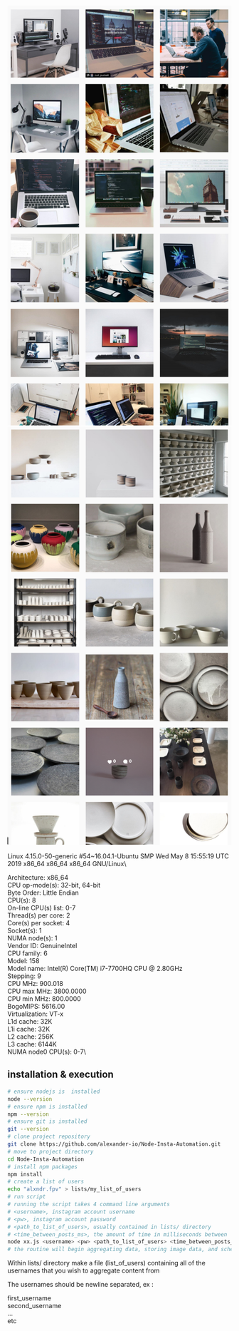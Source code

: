 ![sample 00](sample_output_images/00.png)
![sample 01](sample_output_images/01.png)

Linux 4.15.0-50-generic #54~16.04.1-Ubuntu SMP Wed May 8 15:55:19 UTC 2019 x86_64 x86_64 x86_64 GNU/Linux\

Architecture:          x86_64\
CPU op-mode(s):        32-bit, 64-bit\
Byte Order:            Little Endian\
CPU(s):                8\
On-line CPU(s) list:   0-7\
Thread(s) per core:    2\
Core(s) per socket:    4\
Socket(s):             1\
NUMA node(s):          1\
Vendor ID:             GenuineIntel\
CPU family:            6\
Model:                 158\
Model name:            Intel(R) Core(TM) i7-7700HQ CPU @ 2.80GHz\
Stepping:              9\
CPU MHz:               900.018\
CPU max MHz:           3800.0000\
CPU min MHz:           800.0000\
BogoMIPS:              5616.00\
Virtualization:        VT-x\
L1d cache:             32K\
L1i cache:             32K\
L2 cache:              256K\
L3 cache:              6144K\
NUMA node0 CPU(s):     0-7\


## installation & execution
```bash
# ensure nodejs is  installed
node --version
# ensure npm is installed
npm --version
# ensure git is installed
git --version
# clone project repository
git clone https://github.com/alexander-io/Node-Insta-Automation.git
# move to project directory
cd Node-Insta-Automation
# install npm packages
npm install
# create a list of users
echo "alxndr.fpv" > lists/my_list_of_users
# run script
# running the script takes 4 command line arguments
# <username>, instagram account username
# <pw>, instagram account password
# <path_to_list_of_users>, usually contained in lists/ directory
# <time_between_posts_ms>, the amount of time in milliseconds between  posts
node xx.js <username> <pw> <path_to_list_of_users> <time_between_posts_ms>
# the routine will begin aggregating data, storing image data, and scheduling posts
```

Within lists/ directory make a file (list_of_users) containing all of the usernames that you wish to aggregate content from

The usernames should be newline separated, ex :

first_username\
second_username\
...\
etc
